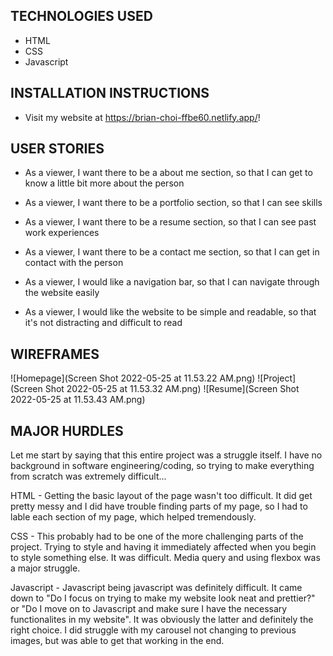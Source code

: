 ## TECHNOLOGIES USED

- HTML
- CSS
- Javascript

## INSTALLATION INSTRUCTIONS

- Visit my website at https://brian-choi-ffbe60.netlify.app/!

## USER STORIES

- As a viewer, I want there to be a about me section, so that I can get to know a little bit more about the person

- As a viewer, I want there to be a portfolio section, so that I can see skills

- As a viewer, I want there to be a resume section, so that I can see past work experiences

- As a viewer, I want there to be a contact me section, so that I can get in contact with the person

- As a viewer, I would like a navigation bar, so that I can navigate through the website easily

- As a viewer, I would like the website to be simple and readable, so that it's not distracting and difficult to read

## WIREFRAMES

![Homepage](Screen Shot 2022-05-25 at 11.53.22 AM.png)
![Project](Screen Shot 2022-05-25 at 11.53.32 AM.png)
![Resume](Screen Shot 2022-05-25 at 11.53.43 AM.png)

## MAJOR HURDLES

Let me start by saying that this entire project was a struggle itself. I have no background in software engineering/coding, so trying to make everything from scratch was extremely difficult...

HTML - Getting the basic layout of the page wasn't too difficult. It did get pretty messy and I did have trouble finding parts of my page, so I had to lable each section of my page, which helped tremendously.

CSS - This probably had to be one of the more challenging parts of the project. Trying to style and having it immediately affected when you begin to style something else. It was difficult. Media query and using flexbox was a major struggle.

Javascript - Javascript being javascript was definitely difficult. It came down to "Do I focus on trying to make my website look neat and prettier?" or "Do I move on to Javascript and make sure I have the necessary functionalites in my website". It was obviously the latter and definitely the right choice. I did struggle with my carousel not changing to previous images, but was able to get that working in the end.
